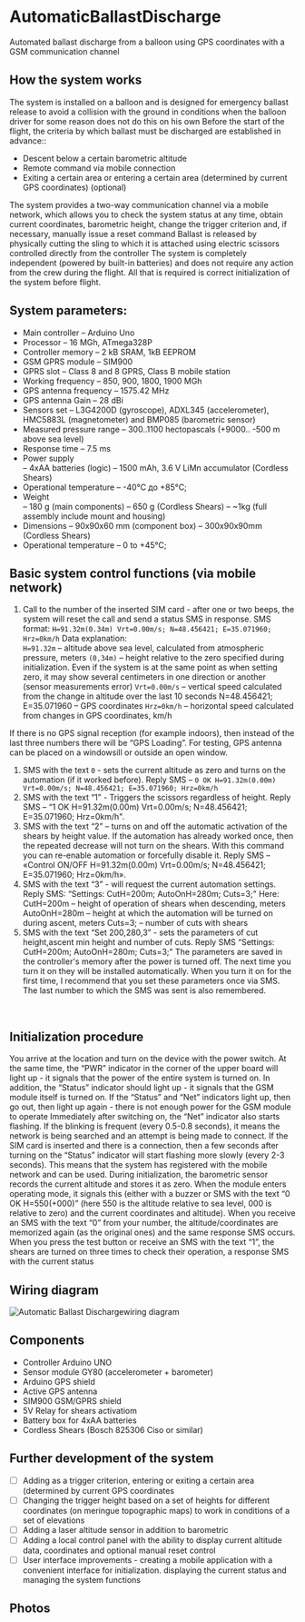 # AutomaticBallastDischarge
Automated ballast discharge from a balloon using GPS coordinates with a GSM communication channel

## How the system works
The system is installed on a balloon and is designed for emergency ballast release to avoid a collision with the ground in conditions when the balloon driver for some reason does not do this on his own
Before the start of the flight, the criteria by which ballast must be discharged are established in advance::
* Descent below a certain barometric altitude
* Remote command via mobile connection
* Exiting a certain area or entering a certain area (determined by current GPS coordinates) (optional)

The system provides a two-way communication channel via a mobile network, which allows you to check the system status at any time, obtain current coordinates, barometric height, change the trigger criterion and, if necessary, manually issue a reset command
Ballast is released by physically cutting the sling to which it is attached using electric scissors controlled directly from the controller
The system is completely independent (powered by built-in batteries) and does not require any action from the crew during the flight. All that is required is correct initialization of the system before flight.

## System parameters:
* Main controller		– Arduino Uno
* Processor 			– 16 MGh, ATmega328P
* Controller memory		– 2 kB SRAM, 1kB EEPROM
* GSM GPRS  module		– SIM900
* GPRS slot			– Class 8 and 8 GPRS, Class B mobile station
* Working frequency		– 850, 900, 1800, 1900 MGh
* GPS antenna frequency	– 1575.42 MHz
* GPS antenna Gain		–  28 dBi
* Sensors set			– L3G4200D (gyroscope), ADXL345 (accelerometer), HMC5883L (magnetometer) and BMP085 (barometric sensor)
* Measured pressure range	– 300..1100 hectopascals (+9000.. -500 m above sea level)
* Response time		– 7.5 ms
* Power supply			
  –  4xAA batteries (logic)
  –	1500 mAh, 3.6 V LiMn accumulator (Cordless Shears)
* Operational temperature	– -40°C до +85°C;
* Weight				
  – 180 g (main components)
  –	650 g (Cordless Shears)
  –	~1kg (full assembly include mount and housing) 
* Dimensions
  – 90x90x60 mm (component box)
  –	300x90x90mm (Cordless Shears)
* Operational temperature	– 0 to +45°C;


## Basic system control functions (via mobile network)
1. Call to the number of the inserted SIM card - after one or two beeps, the system will reset the call and send a status SMS in response.
SMS format: `H=91.32m(0.34m) Vrt=0.00m/s; N=48.456421; E=35.071960; Hrz=0km/h`
Data explanation:	
	`H=91.32m` – altitude above sea level, calculated from atmospheric pressure, meters
	`(0,34m)` – height relative to the zero specified during initialization. Even if the system is at the same point as when setting zero, it may show several centimeters in one direction or another (sensor measurements error)
	`Vrt=0.00m/s` –  vertical speed calculated from the change in altitude over the last 10 seconds	N=48.456421; E=35.071960 – GPS coordinates 
	`Hrz=0km/h` – horizontal speed calculated from changes in GPS coordinates, km/h

If there is no GPS signal reception (for example indoors), then instead of the last three numbers there will be “GPS Loading”. For testing, GPS antenna  can be placed on a windowsill or outside an open window.
1. SMS with the text `0` - sets the current altitude as zero and turns on the automation (if it worked before). 
Reply SMS – `0 OK H=91.32m(0.00m) Vrt=0.00m/s; N=48.456421; E=35.071960; Hrz=0km/h`
1. SMS with the text “1” - Triggers the scissors regardless of height. 
Reply SMS – “1 OK H=91.32m(0.00m) Vrt=0.00m/s; N=48.456421; E=35.071960; Hrz=0km/h".
1.	SMS with the text “2” – turns on and off the automatic activation of the shears by height value. If the automation has already worked once, then the repeated decrease will not turn on the shears. With this command you can re-enable automation or forcefully disable it. 
Reply SMS – «Control ON/OFF H=91.32m(0.00m) Vrt=0.00m/s; N=48.456421; E=35.071960; Hrz=0km/h».
1.	SMS with the text “3” - will request the current automation settings. Reply SMS: “Settings: CutH=200m; AutoOnH=280m; Cuts=3;"
Here:
CutH=200m – height of operation of shears when descending, meters
AutoOnH=280m – height at which the automation will be turned on during ascent, meters
Cuts=3; – number of cuts with shears
1.	SMS with the text “Set 200,280,3” - sets the parameters of cut height,ascent min height and number of cuts. 
Reply SMS “Settings: CutH=200m; AutoOnH=280m; Cuts=3;"
The parameters are saved in the controller's memory after the power is turned off. The next time you turn it on they will be installed automatically. When you turn it on for the first time, I recommend that you set these parameters once via SMS. The last number to which the SMS was sent is also remembered.

 
## Initialization procedure
You arrive at the location and turn on the device with the power switch.
At the same time, the “PWR” indicator in the corner of the upper board will light up - it signals that the power of the entire system is turned on. In addition, the “Status” indicator should light up - it signals that the GSM module itself is turned on.
If the “Status” and “Net” indicators light up, then go out, then light up again - there is not enough power for the GSM module to operate
Immediately after switching on, the “Net” indicator also starts flashing. If the blinking is frequent (every 0.5-0.8 seconds), it means the network is being searched and an attempt is being made to connect. If the SIM card is inserted and there is a connection, then a few seconds after turning on the “Status” indicator will start flashing more slowly (every 2-3 seconds). This means that the system has registered with the mobile network and can be used.
During initialization, the barometric sensor records the current altitude and stores it as zero. When the module enters operating mode, it signals this (either with a buzzer or SMS with the text “0 OK H=550(+000)” (here 550 is the altitude relative to sea level, 000 is relative to zero) and the current coordinates and altitude). When you receive an SMS with the text “0” from your number, the altitude/coordinates are memorized again (as the original ones) and the same response SMS occurs.
When you press the test button or receive an SMS with the text “1”, the shears are turned on three times to check their operation, a response SMS with the current status

## Wiring diagram

![Automatic Ballast Dischargewiring diagram](https://github.com/Brabn/AutomaticBallastDischarge/blob/main/Wiring_diagram/AutomaticBallastDischarge.Wiring_diagram.png)
 
## Components
* Controller Arduino UNO 						
* Sensor module GY80 (accelerometer + barometer) 
* Arduino GPS shield			
* Active GPS antenna							
* SIM900 GSM/GPRS shield 				
* 5V Relay for shears activatiom 					
* Battery box for 4xАА batteries					
* Cordless Shears (Bosch 825306 Ciso or similar)

## Further development of the system
 - [ ] Adding as a trigger criterion, entering or exiting a certain area (determined by current GPS coordinates
 - [ ] Changing the trigger height based on a set of heights for different coordinates (on meringue topographic maps) to work in conditions of a set of elevations
 - [ ] Adding a laser altitude sensor in addition to barometric
 - [ ] Adding a local control panel with the ability to display current altitude data, coordinates and optional manual reset control
 - [ ] User interface improvements - creating a mobile application with a convenient interface for initialization. displaying the current status and managing the system functions

## Photos
